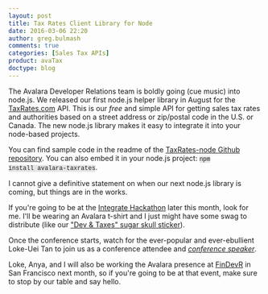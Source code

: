 ```yaml
---
layout: post
title: Tax Rates Client Library for Node
date: 2016-03-06 22:20
author: greg.bulmash
comments: true
categories: [Sales Tax APIs]
product: avaTax
doctype: blog
---
```

The Avalara Developer Relations team is boldly going (cue music) into node.js. We released our first node.js helper library in August for the <a href="http://www.taxrates.com">TaxRates.com</a> API. This is our <i>free</i> and simple API for getting sales tax rates and authorities based on a street address or zip/postal code in the U.S. or Canada. The new node.js library makes it easy to integrate it into your node-based projects.

You can find sample code in the readme of the <a href="https://github.com/YiddishNinja/TaxRates-node">TaxRates-node Github repository</a>. You can also embed it in your node.js project: <code style="background-color: #e6e6e6; font-family: courier; font-size: 12px;">npm install avalara-taxrates</code>.

I cannot give a definitive statement on when our next node.js library is coming, but things are in the works.

If you're going to be at the <a href="http://integratecon.com/hackathon/">Integrate Hackathon</a> later this month, look for me. I'll be wearing an Avalara t-shirt and I just might have some swag to distribute (like our <a href="/public/images/2015/09/sticker.jpg">"Dev &amp; Taxes" sugar skull sticker</a>).

Once the conference starts, watch for the ever-popular and ever-ebullient Loke-Uei Tan to join us as a conference attendee and <i><a href="http://integrate2015.sched.org/speaker/lokeuei.tan?iframe=no#.VfLrRRF3mUM">conference speaker</a></i>.

Loke, Anya, and I will also be working the Avalara presence at <a href="http://sanfran2015.findevr.com/">FinDevR</a> in San Francisco next month, so if you're going to be at that event, make sure to stop by our table and say hello.
